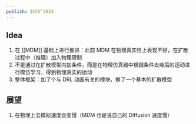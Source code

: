 ```yaml
---
publish: ICCV‘2023
---
```

## Idea
1. 在 [[MDM]] 基础上进行推进：此前 MDM 在物理真实性上表现不好，在扩散过程中（推理）加入物理限制
2. 不是通过在扩散模型内加条件，而是在物理仿真器中根据条件去噪后的运动进行模仿学习，得到物理真实的运动
3. 整体框架：加了个与 DRL 动画有关的模块，换了一个基本的扩散模型


## 展望
1. 在物理上去模拟速度会变慢（MDM 也是说自己的 Diffusion 速度慢）